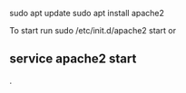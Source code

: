 sudo apt update
sudo apt install apache2

To start run sudo /etc/init.d/apache2 start
or
## service apache2 start

.
